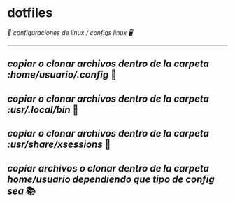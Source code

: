 # dotfiles
*📖 configuraciones de linux / configs linux 🖥*

---
*copiar o clonar archivos dentro de la carpeta :home/usuario/.config* 📁
---
*copiar o clonar archivos dentro de la carpeta :usr/.local/bin* 📁
---
*copiar o clonar archivos dentro de la carpeta :usr/share/xsessions* 📁
---
*copiar archivos o clonar dentro de la carpeta home/usuario dependiendo que tipo de config sea* 📚
---
